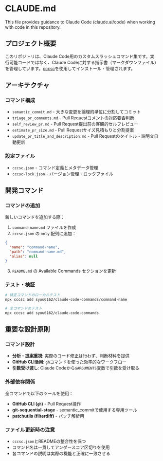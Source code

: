 # CLAUDE.md

This file provides guidance to Claude Code (claude.ai/code) when working with code in this repository.

## プロジェクト概要

このリポジトリは、Claude Code用のカスタムスラッシュコマンド集です。実行可能コードではなく、Claude Codeに対する指示書（マークダウンファイル）を管理しています。[cccsc](https://github.com/hiragram/cccsc)を使用してインストール・管理されます。

## アーキテクチャ

### コマンド構成
- `semantic_commit.md` - 大きな変更を論理的単位に分割してコミット
- `triage_pr_comments.md` - Pull Requestコメントの対応要否判断  
- `self_review_pr.md` - Pull Request提出前の客観的セルフレビュー
- `estimate_pr_size.md` - Pull Requestサイズ見積もりと分割提案
- `update_pr_title_and_description.md` - Pull Requestのタイトル・説明文自動更新

### 設定ファイル
- `cccsc.json` - コマンド定義とメタデータ管理
- `cccsc-lock.json` - バージョン管理・ロックファイル

## 開発コマンド

### コマンドの追加
新しいコマンドを追加する際：

1. `command-name.md` ファイルを作成
2. `cccsc.json` の `only` 配列に追加：
```json
{
  "name": "command-name",
  "path": "command-name.md", 
  "alias": null
}
```
3. `README.md` の Available Commands セクションを更新

### テスト・検証
```bash
# 特定コマンドのローカルテスト
npx cccsc add syou6162/claude-code-commands/command-name

# 全コマンドのテスト
npx cccsc add syou6162/claude-code-commands
```

## 重要な設計原則

### コマンド設計
- **分析・提案重視**: 実際のコード修正は行わず、判断材料を提供
- **GitHub CLI活用**: `gh`コマンドを使った効率的なワークフロー
- **引数受け渡し**: Claude Codeから`$ARGUMENTS`変数で引数を受け取る

### 外部依存関係
全コマンドで以下のツールを使用：
- **GitHub CLI (`gh`)** - Pull Request操作
- **git-sequential-stage** - semantic_commitで使用する専用ツール
- **patchutils (filterdiff)** - パッチ解析用

### ファイル更新時の注意
- `cccsc.json`とREADMEの整合性を保つ
- コマンド名は一貫してアンダースコア区切りを使用
- 各コマンドの説明は実際の機能と正確に一致させる